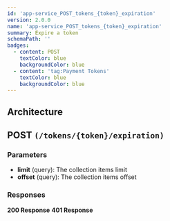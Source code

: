 ```yaml
---
id: 'app-service_POST_tokens_{token}_expiration'
version: 2.0.0
name: 'app-service_POST_tokens_{token}_expiration'
summary: Expire a token
schemaPath: ''
badges:
  - content: POST
    textColor: blue
    backgroundColor: blue
  - content: 'tag:Payment Tokens'
    textColor: blue
    backgroundColor: blue
---
```

## Architecture
<NodeGraph />



## POST `(/tokens/{token}/expiration)`

### Parameters
- **limit** (query): The collection items limit
- **offset** (query): The collection items offset




### Responses
**200 Response**
<SchemaViewer file="response-200.json" maxHeight="500" id="response-200" />
      **401 Response**
<SchemaViewer file="response-401.json" maxHeight="500" id="response-401" />
